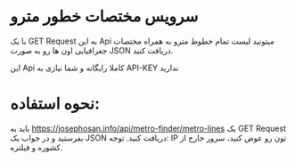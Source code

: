 # سرویس مختصات خطور مترو

با یک GET Request به این Api میتونید لیست تمام خطوط مترو به همراه مختصات جغرافیایی اون ها رو به صورت JSON  دریافت کنید.

این Api کاملا رایگانه و شما نیازی به API-KEY ندارید

# نحوه استفاده:

باید به https://josephosan.info/api/metro-finder/metro-lines یک GET Request بفرستید و در جواب یک JSON دریافت کنید.
توجه: IP تون رو عوض کنید، سرور خارج از کشوره و فیلتره.
